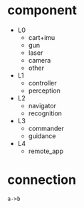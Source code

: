# component

* L0
    * cart+imu
    * gun
    * laser
    * camera
    * other
* L1
    * controller
    * perception
* L2
    * navigator
    * recognition
* L3
    * commander
    * guidance
* L4
    * remote_app

# connection

```plantuml
a->b
```